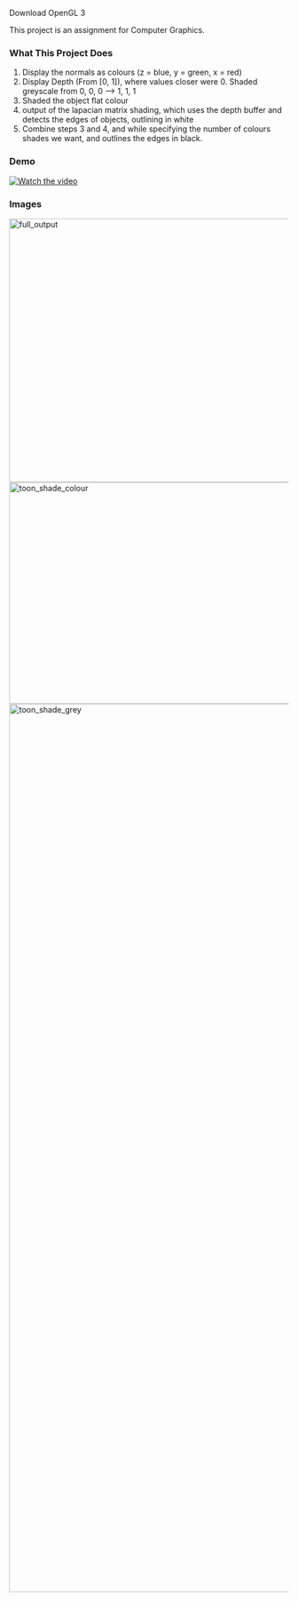Download OpenGL 3

This project is an assignment for Computer Graphics. 

### What This Project Does
1) Display the normals as colours (z = blue, y = green, x = red)
2) Display Depth (From [0, 1]), where values closer were 0. Shaded greyscale from 0, 0, 0 --> 1, 1, 1
3) Shaded the object flat colour
4) output of the lapacian matrix shading, which uses the depth buffer and detects the edges of objects, outlining in white
5) Combine steps 3 and 4, and while specifying the number of colours shades we want, and outlines the edges in black.

### Demo
[![Watch the video](https://img.youtube.com/vi/OnzeRyGvHdQ/maxresdefault.jpg)](https://youtube.com/shorts/OnzeRyGvHdQ)

### Images
<img width="1239" height="475" alt="full_output" src="https://github.com/user-attachments/assets/46a82183-3203-4d29-9589-245c87532390" />
<img width="744" height="399" alt="toon_shade_colour" src="https://github.com/user-attachments/assets/53eff63d-f119-4d85-8482-1c148a2b235e" />
<img width="1774" height="1600" alt="toon_shade_grey" src="https://github.com/user-attachments/assets/b1030841-ce83-41d9-8641-c78472ba4a0a" />

